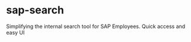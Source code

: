 sap-search
==========

Simplifying the internal search tool for SAP Employees. Quick access and easy UI
